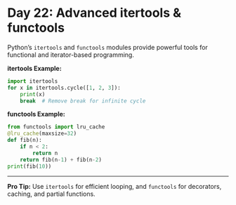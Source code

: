 # Day 22: Advanced itertools & functools

Python’s `itertools` and `functools` modules provide powerful tools for functional and iterator-based programming.

**itertools Example:**
```python
import itertools
for x in itertools.cycle([1, 2, 3]):
    print(x)
    break  # Remove break for infinite cycle
```

**functools Example:**
```python
from functools import lru_cache
@lru_cache(maxsize=32)
def fib(n):
    if n < 2:
        return n
    return fib(n-1) + fib(n-2)
print(fib(10))
```

---
**Pro Tip:**
Use `itertools` for efficient looping, and `functools` for decorators, caching, and partial functions.
